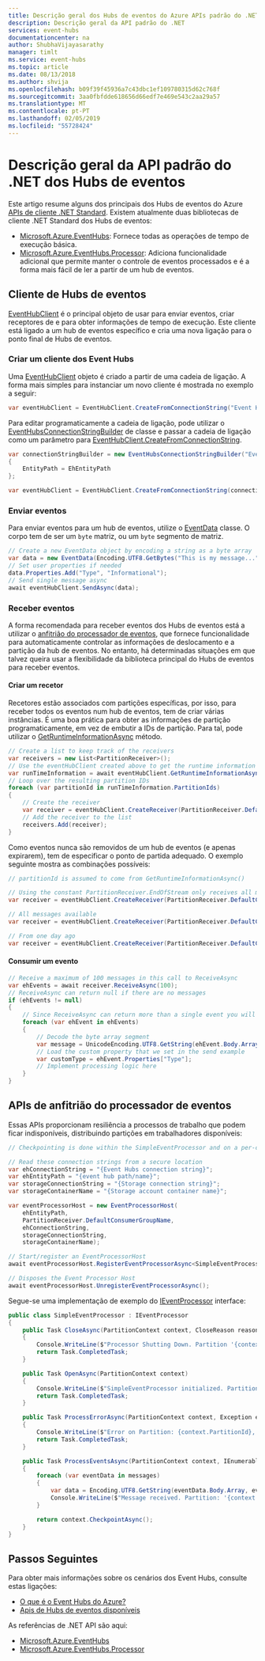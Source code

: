 ```yaml
---
title: Descrição geral dos Hubs de eventos do Azure APIs padrão do .NET | Documentos da Microsoft
description: Descrição geral da API padrão do .NET
services: event-hubs
documentationcenter: na
author: ShubhaVijayasarathy
manager: timlt
ms.service: event-hubs
ms.topic: article
ms.date: 08/13/2018
ms.author: shvija
ms.openlocfilehash: b09f39f45936a7c43dbc1ef109780315d62c768f
ms.sourcegitcommit: 3aa0fbfdde618656d66edf7e469e543c2aa29a57
ms.translationtype: MT
ms.contentlocale: pt-PT
ms.lasthandoff: 02/05/2019
ms.locfileid: "55728424"
---
```

# <a name="event-hubs-net-standard-api-overview"></a>Descrição geral da API padrão do .NET dos Hubs de eventos

Este artigo resume alguns dos principais dos Hubs de eventos do Azure [APIs de cliente .NET Standard](https://www.nuget.org/packages/Microsoft.Azure.EventHubs/). Existem atualmente duas bibliotecas de cliente .NET Standard dos Hubs de eventos:

* [Microsoft.Azure.EventHubs](/dotnet/api/microsoft.azure.eventhubs): Fornece todas as operações de tempo de execução básica.
* [Microsoft.Azure.EventHubs.Processor](/dotnet/api/microsoft.azure.eventhubs.processor): Adiciona funcionalidade adicional que permite manter o controle de eventos processados e é a forma mais fácil de ler a partir de um hub de eventos.

## <a name="event-hubs-client"></a>Cliente de Hubs de eventos

[EventHubClient](/dotnet/api/microsoft.azure.eventhubs.eventhubclient) é o principal objeto de usar para enviar eventos, criar receptores de e para obter informações de tempo de execução. Este cliente está ligado a um hub de eventos específico e cria uma nova ligação para o ponto final de Hubs de eventos.

### <a name="create-an-event-hubs-client"></a>Criar um cliente dos Event Hubs

Uma [EventHubClient](/dotnet/api/microsoft.azure.eventhubs.eventhubclient) objeto é criado a partir de uma cadeia de ligação. A forma mais simples para instanciar um novo cliente é mostrada no exemplo a seguir:

```csharp
var eventHubClient = EventHubClient.CreateFromConnectionString("Event Hubs connection string");
```

Para editar programaticamente a cadeia de ligação, pode utilizar o [EventHubsConnectionStringBuilder](/dotnet/api/microsoft.azure.eventhubs.eventhubsconnectionstringbuilder) de classe e passar a cadeia de ligação como um parâmetro para [EventHubClient.CreateFromConnectionString](/dotnet/api/microsoft.azure.eventhubs.eventhubclient).

```csharp
var connectionStringBuilder = new EventHubsConnectionStringBuilder("Event Hubs connection string")
{
    EntityPath = EhEntityPath
};

var eventHubClient = EventHubClient.CreateFromConnectionString(connectionStringBuilder.ToString());
```

### <a name="send-events"></a>Enviar eventos

Para enviar eventos para um hub de eventos, utilize o [EventData](/dotnet/api/microsoft.azure.eventhubs.eventdata) classe. O corpo tem de ser um `byte` matriz, ou um `byte` segmento de matriz.

```csharp
// Create a new EventData object by encoding a string as a byte array
var data = new EventData(Encoding.UTF8.GetBytes("This is my message..."));
// Set user properties if needed
data.Properties.Add("Type", "Informational");
// Send single message async
await eventHubClient.SendAsync(data);
```

### <a name="receive-events"></a>Receber eventos

A forma recomendada para receber eventos dos Hubs de eventos está a utilizar o [anfitrião do processador de eventos](#event-processor-host-apis), que fornece funcionalidade para automaticamente controlar as informações de deslocamento e a partição da hub de eventos. No entanto, há determinadas situações em que talvez queira usar a flexibilidade da biblioteca principal do Hubs de eventos para receber eventos.

#### <a name="create-a-receiver"></a>Criar um recetor

Recetores estão associados com partições específicas, por isso, para receber todos os eventos num hub de eventos, tem de criar várias instâncias. É uma boa prática para obter as informações de partição programaticamente, em vez de embutir a IDs de partição. Para tal, pode utilizar o [GetRuntimeInformationAsync](/dotnet/api/microsoft.azure.eventhubs.eventhubclient) método.

```csharp
// Create a list to keep track of the receivers
var receivers = new List<PartitionReceiver>();
// Use the eventHubClient created above to get the runtime information
var runTimeInformation = await eventHubClient.GetRuntimeInformationAsync();
// Loop over the resulting partition IDs
foreach (var partitionId in runTimeInformation.PartitionIds)
{
    // Create the receiver
    var receiver = eventHubClient.CreateReceiver(PartitionReceiver.DefaultConsumerGroupName, partitionId, PartitionReceiver.EndOfStream);
    // Add the receiver to the list
    receivers.Add(receiver);
}
```

Como eventos nunca são removidos de um hub de eventos (e apenas expirarem), tem de especificar o ponto de partida adequado. O exemplo seguinte mostra as combinações possíveis:

```csharp
// partitionId is assumed to come from GetRuntimeInformationAsync()

// Using the constant PartitionReceiver.EndOfStream only receives all messages from this point forward.
var receiver = eventHubClient.CreateReceiver(PartitionReceiver.DefaultConsumerGroupName, partitionId, PartitionReceiver.EndOfStream);

// All messages available
var receiver = eventHubClient.CreateReceiver(PartitionReceiver.DefaultConsumerGroupName, partitionId, "-1");

// From one day ago
var receiver = eventHubClient.CreateReceiver(PartitionReceiver.DefaultConsumerGroupName, partitionId, DateTime.Now.AddDays(-1));
```

#### <a name="consume-an-event"></a>Consumir um evento

```csharp
// Receive a maximum of 100 messages in this call to ReceiveAsync
var ehEvents = await receiver.ReceiveAsync(100);
// ReceiveAsync can return null if there are no messages
if (ehEvents != null)
{
    // Since ReceiveAsync can return more than a single event you will need a loop to process
    foreach (var ehEvent in ehEvents)
    {
        // Decode the byte array segment
        var message = UnicodeEncoding.UTF8.GetString(ehEvent.Body.Array);
        // Load the custom property that we set in the send example
        var customType = ehEvent.Properties["Type"];
        // Implement processing logic here
    }
}       
```

## <a name="event-processor-host-apis"></a>APIs de anfitrião do processador de eventos

Essas APIs proporcionam resiliência a processos de trabalho que podem ficar indisponíveis, distribuindo partições em trabalhadores disponíveis:

```csharp
// Checkpointing is done within the SimpleEventProcessor and on a per-consumerGroup per-partition basis, workers resume from where they last left off.

// Read these connection strings from a secure location
var ehConnectionString = "{Event Hubs connection string}";
var ehEntityPath = "{event hub path/name}";
var storageConnectionString = "{Storage connection string}";
var storageContainerName = "{Storage account container name}";

var eventProcessorHost = new EventProcessorHost(
    ehEntityPath,
    PartitionReceiver.DefaultConsumerGroupName,
    ehConnectionString,
    storageConnectionString,
    storageContainerName);

// Start/register an EventProcessorHost
await eventProcessorHost.RegisterEventProcessorAsync<SimpleEventProcessor>();

// Disposes the Event Processor Host
await eventProcessorHost.UnregisterEventProcessorAsync();
```

Segue-se uma implementação de exemplo do [IEventProcessor](/dotnet/api/microsoft.azure.eventhubs.processor.ieventprocessor) interface:

```csharp
public class SimpleEventProcessor : IEventProcessor
{
    public Task CloseAsync(PartitionContext context, CloseReason reason)
    {
        Console.WriteLine($"Processor Shutting Down. Partition '{context.PartitionId}', Reason: '{reason}'.");
        return Task.CompletedTask;
    }

    public Task OpenAsync(PartitionContext context)
    {
        Console.WriteLine($"SimpleEventProcessor initialized. Partition: '{context.PartitionId}'");
        return Task.CompletedTask;
    }

    public Task ProcessErrorAsync(PartitionContext context, Exception error)
    {
        Console.WriteLine($"Error on Partition: {context.PartitionId}, Error: {error.Message}");
        return Task.CompletedTask;
    }

    public Task ProcessEventsAsync(PartitionContext context, IEnumerable<EventData> messages)
    {
        foreach (var eventData in messages)
        {
            var data = Encoding.UTF8.GetString(eventData.Body.Array, eventData.Body.Offset, eventData.Body.Count);
            Console.WriteLine($"Message received. Partition: '{context.PartitionId}', Data: '{data}'");
        }

        return context.CheckpointAsync();
    }
}
```

## <a name="next-steps"></a>Passos Seguintes

Para obter mais informações sobre os cenários dos Event Hubs, consulte estas ligações:

* [O que é o Event Hubs do Azure?](event-hubs-what-is-event-hubs.md)
* [Apis de Hubs de eventos disponíveis](event-hubs-api-overview.md)

As referências de .NET API são aqui:

* [Microsoft.Azure.EventHubs](/dotnet/api/microsoft.azure.eventhubs)
* [Microsoft.Azure.EventHubs.Processor](/dotnet/api/microsoft.azure.eventhubs.processor)
